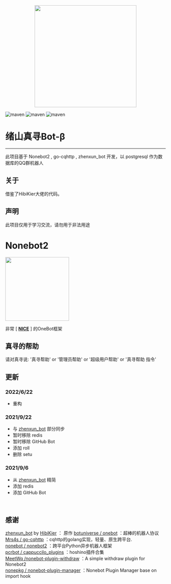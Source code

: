 <div align=center><img width="320" height="320" src="https://raw.githubusercontent.com/HibiKier/zhenxun_bot/main/logo.png"/></div>

![maven](https://img.shields.io/badge/python-3.9%2B-blue)
![maven](https://img.shields.io/badge/nonebot-2.0.0-yellow)
![maven](https://img.shields.io/badge/go--cqhttp-1.0.0-red)

# 绪山真寻Bot-β
****
此项目基于 Nonebot2 , go-cqhttp , zhenxun_bot 开发，以 postgresql 作为数据库的QQ群机器人
## 关于
借鉴了HibiKier大佬的代码。

## 声明
此项目仅用于学习交流，请勿用于非法用途

# Nonebot2
<img style="height: 200px;width: 200px;" src="https://camo.githubusercontent.com/0ef71e86056da694c540790aa4a4e314396884d6c4fdb95362a7538b27a1b034/68747470733a2f2f76322e6e6f6e65626f742e6465762f6c6f676f2e706e67">

非常 [ **[NICE](https://github.com/nonebot/nonebot2)** ] 的OneBot框架


## 真寻的帮助
请对真寻说: '真寻帮助' or '管理员帮助' or '超级用户帮助' or '真寻帮助 指令'


## 更新

### 2022/6/22

* 重构

### 2021/9/22
* 与 [zhenxun_bot](https://github.com/HibiKier/zhenxun_bot)  部分同步
* 暂时移除 redis
* 暂时移除 GitHub Bot
* 添加 roll
* 删除 setu

### 2021/9/6
* 从 [zhenxun_bot](https://github.com/HibiKier/zhenxun_bot)  精简
* 添加 redis
* 添加 GitHub Bot
<br>

  
## 感谢
[zhenxun_bot](https://github.com/HibiKier/zhenxun_bot)  by [HibiKier](https://github.com/HibiKier) ： 原作
[botuniverse / onebot](https://github.com/botuniverse/onebot) ：超棒的机器人协议  
[Mrs4s / go-cqhttp](https://github.com/Mrs4s/go-cqhttp) ：cqhttp的golang实现，轻量、原生跨平台.  
[nonebot / nonebot2](https://github.com/nonebot/nonebot2) ：跨平台Python异步机器人框架  
[pcrbot / cappuccilo_plugins](https://github.com/pcrbot/cappuccilo_plugins) ：hoshino插件合集  
[MeetWq /nonebot-plugin-withdraw](https://github.com/MeetWq/nonebot-plugin-withdraw) ：A simple withdraw plugin for Nonebot2  
[nonepkg / nonebot-plugin-manager](https://github.com/nonepkg/nonebot-plugin-manager) ：Nonebot Plugin Manager base on import hook  

